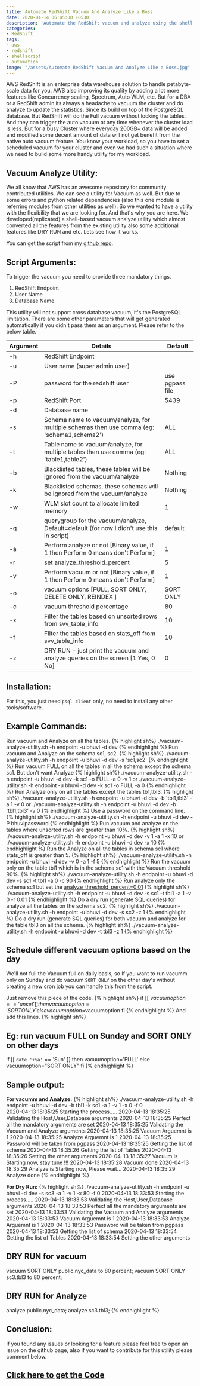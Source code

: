 ```yaml
---
title: Automate RedShift Vacuum And Analyze Like a Boss
date: 2020-04-14 06:45:00 +0530
description: 'Automate the RedShift vacuum and analyze using the shell script utility'
categories:
- RedShift
tags:
- aws
- redshift
- shellscript
- automation
image: "/assets/Automate RedShift Vacuum And Analyze Like a Boss.jpg"
---
```

AWS RedShift is an enterprise data warehouse solution to handle petabyte-scale data for you. AWS also improving its quality by adding a lot more features like Concurrency scaling, Spectrum, Auto WLM, etc. But for a DBA or a RedShift admin its always a headache to vacuum the cluster and do analyze to update the statistics. Since its build on top of the PostgreSQL database. But RedShift will do the Full vacuum without locking the tables. And they can trigger the auto vacuum at any time whenever the cluster load is less. But for a busy Cluster where everyday 200GB+ data will be added and modified some decent amount of data will not get benefit from the native auto vacuum feature. You know your workload, so you have to set a scheduled vacuum for your cluster and even we had such a situation where we need to build some more handy utility for my workload. 

## Vacuum Analyze Utility:

We all know that AWS has an awesome repository for community contributed utilities. We can see a utility for Vacuum as well. But due to some errors and python related dependencies (also this one module is referring modules from other utilities as well). So we wanted to have a utility with the flexibility that we are looking for. And that's why you are here. We developed(replicated) a shell-based vacuum analyze utility which almost converted all the features from the existing utility also some additional features like DRY RUN and etc. Lets see how it works.

You can get the script from my [github repo](https://github.com/BhuviTheDataGuy/RedShift-ToolKit/tree/master/VacuumAnalyzeUtility).

## Script Arguments:

To trigger the vacuum you need to provide three mandatory things. 

1. RedShift Endpoint
2. User Name
3. Database Name

This utility will not support cross database vacuum, it's the PostgreSQL limitation. 
There are some other parameters that will get generated automatically if you didn't pass them as an argument. Please refer to the below table.

| Argument | Details                                                                                    | Default         |
|----------|--------------------------------------------------------------------------------------------|-----------------|
| -h       | RedShift Endpoint                                                                          |                 |
| -u       | User name (super admin user)                                                               |                 |
| -P       | password for the redshift user                                                             | use pgpass file |
| -p       | RedShift Port                                                                              | 5439            |
| -d       | Database name                                                                              |                 |
| -s       | Schema name to vacuum/analyze, for multiple schemas then use comma (eg: 'schema1,schema2') | ALL             |
| -t       | Table name to vacuum/analyze, for multiple tables then use comma (eg: 'table1,table2')     | ALL             |
| -b       | Blacklisted tables, these tables will be ignored from the vacuum/analyze                   | Nothing         |
| -k       | Blacklisted schemas, these schemas will be ignored from the vacuum/analyze                 | Nothing         |
| -w       | WLM slot count to allocate limited memory                                                  | 1               |
| -q       | querygroup for the vacuum/analyze, Default=default (for now I didn't use this in script)   | default         |
| -a       | Perform analyze or not [Binary value, if 1 then Perform 0 means don't Perform]             | 1               |
| -r       | set analyze_threshold_percent                                                              | 5               |
| -v       | Perform vacuum or not [Binary value, if 1 then Perform 0 means don't Perform]              | 1               |
| -o       | vacuum options [FULL, SORT ONLY, DELETE ONLY, REINDEX ]                                    | SORT ONLY       |
| -c       | vacuum threshold percentage                                                                | 80              |
| -x       | Filter the tables based on unsorted rows from svv_table_info                               | 10              |
| -f       | Filter the tables based on stats_off from svv_table_info                                   | 10              |
| -z       | DRY RUN - just print the vacuum and analyze queries on the screen [1 Yes, 0 No]            | 0               |

## Installation:

For this, you just need `psql client` only, no need to install any other tools/software.

## Example Commands:

Run vacuum and Analyze on all the tables.
{% highlight sh%}
./vacuum-analyze-utility.sh -h endpoint -u bhuvi -d dev 
{% endhighlight %}
Run vacuum and Analyze on the schema sc1, sc2.
{% highlight sh%}
./vacuum-analyze-utility.sh -h endpoint -u bhuvi -d dev -s 'sc1,sc2'
{% endhighlight %}
Run vacuum FULL on all the tables in all the schema except the schema sc1. But don't want Analyze
{% highlight sh%}
./vacuum-analyze-utility.sh -h endpoint -u bhuvi -d dev -k sc1 -o FULL -a 0 -v 1
or
./vacuum-analyze-utility.sh -h endpoint -u bhuvi -d dev -k sc1 -o FULL -a 0
{% endhighlight %}
Run Analyze only on all the tables except the tables tb1,tbl3.
{% highlight sh%}
./vacuum-analyze-utility.sh -h endpoint -u bhuvi -d dev -b 'tbl1,tbl3' -a 1 -v 0
or 
./vacuum-analyze-utility.sh -h endpoint -u bhuvi -d dev -b 'tbl1,tbl3' -v 0
{% endhighlight %}
Use a password on the command line.
{% highlight sh%}
./vacuum-analyze-utility.sh -h endpoint -u bhuvi -d dev -P bhuvipassword
{% endhighlight %}
Run vacuum and analyze on the tables where unsorted rows are greater than 10%.
{% highlight sh%}
./vacuum-analyze-utility.sh -h endpoint -u bhuvi -d dev -v 1 -a 1 -x 10
or
./vacuum-analyze-utility.sh -h endpoint -u bhuvi -d dev -x 10
{% endhighlight %}
Run the Analyze on all the tables in schema sc1 where stats_off is greater than 5.
{% highlight sh%}
./vacuum-analyze-utility.sh -h endpoint -u bhuvi -d dev -v 0 -a 1 -f 5
{% endhighlight %}
Run the vacuum only on the table tbl1 which is in the schema sc1 with the Vacuum threshold 90%.
{% highlight sh%}
./vacuum-analyze-utility.sh -h endpoint -u bhuvi -d dev -s sc1 -t tbl1 -a 0 -c 90
{% endhighlight %}
Run analyze only the schema sc1 but set the [analyze_threshold_percent=0.01](https://docs.aws.amazon.com/redshift/latest/dg/r_analyze_threshold_percent.html)
{% highlight sh%}
./vacuum-analyze-utility.sh -h endpoint -u bhuvi -d dev -s sc1 -t tbl1 -a 1 -v 0 -r 0.01
{% endhighlight %}
Do a dry run (generate SQL queries) for analyze all the tables on the schema sc2.
{% highlight sh%}
./vacuum-analyze-utility.sh -h endpoint -u bhuvi -d dev -s sc2 -z 1
{% endhighlight %}
Do a dry run (generate SQL queries) for both vacuum and analyze for the table tbl3 on all the schema. 
{% highlight sh%}
./vacuum-analyze-utility.sh -h endpoint -u bhuvi -d dev -t tbl3 -z 1
{% endhighlight %}

## Schedule different vacuum options based on the day

We'll not full the Vacuum full on daily basis, so If you want to run vacumm only on Sunday and do vacuum `SORT ONLY` on the other day's without creating a new cron job you can handle this from the script. 

Just remove this piece of the code.
{% highlight sh%}
if [[ $vacuumoption == 'unset' ]]
	then vacuumoption='SORT ONLY'
else
	vacuumoption=$vacuumoption
fi
{% endhighlight %}
And add this lines.
{% highlight sh%}
## Eg: run vacuum FULL on Sunday and SORT ONLY on other days
if [[ `date '+%a'` == 'Sun' ]]
	then  vacuumoption='FULL'
else 
	vacuumoption="SORT ONLY"
fi
{% endhighlight %}

## Sample output:

**For vacumm and Analyze:**
{% highlight sh%}
./vacuum-analyze-utility.sh -h endpoint -u bhuvi -d dev -b tbl1 -k sc1 -a 1  -v 1 -x 0 -f 0    
2020-04-13 18:35:25 Starting the process.....
2020-04-13 18:35:25 Validating the Host,User,Database arguments
2020-04-13 18:35:25 Perfect all the mandatory arguments are set
2020-04-13 18:35:25 Validating the Vacuum and Analyze arguments
2020-04-13 18:35:25 Vacuum Arguemnt is 1
2020-04-13 18:35:25 Analyze Arguemnt is 1
2020-04-13 18:35:25 Password will be taken from pgpass
2020-04-13 18:35:25 Getting the list of schema
2020-04-13 18:35:26 Getting the list of Tables
2020-04-13 18:35:26 Setting the other arguments
2020-04-13 18:35:27 Vacuum is Starting now, stay tune !!!
2020-04-13 18:35:28 Vacuum done
2020-04-13 18:35:29 Analyze is Starting now, Please wait...
2020-04-13 18:35:29 Analyze done
{% endhighlight %}

**For Dry Run:**
{% highlight sh%}
./vacuum-analyze-utility.sh -h endpoint -u bhuvi -d dev -s sc3 -a 1  -v 1 -x 80 -f 0 
2020-04-13 18:33:53 Starting the process.....
2020-04-13 18:33:53 Validating the Host,User,Database arguments
2020-04-13 18:33:53 Perfect all the mandatory arguments are set
2020-04-13 18:33:53 Validating the Vacuum and Analyze arguments
2020-04-13 18:33:53 Vacuum Arguemnt is 1
2020-04-13 18:33:53 Analyze Arguemnt is 1
2020-04-13 18:33:53 Password will be taken from pgpass
2020-04-13 18:33:53 Getting the list of schema
2020-04-13 18:33:54 Getting the list of Tables
2020-04-13 18:33:54 Setting the other arguments

DRY RUN for vacuum
------------------
vacuum SORT ONLY public.nyc_data to 80 percent;
vacuum SORT ONLY sc3.tbl3 to 80 percent;

DRY RUN for Analyze
-------------------
analyze public.nyc_data;
analyze sc3.tbl3;
{% endhighlight %}

## Conclusion:

If you found any issues or looking for a feature please feel free to open an issue on the github page, also if you want to contribute for this utility please comment below. 

## [Click here to get the Code ](https://github.com/BhuviTheDataGuy/RedShift-ToolKit/tree/master/VacuumAnalyzeUtility)